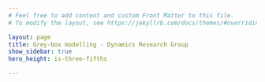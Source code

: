 ```yaml
---
# Feel free to add content and custom Front Matter to this file.
# To modify the layout, see https://jekyllrb.com/docs/themes/#overriding-theme-defaults

layout: page
title: Grey-box modelling - Dynamics Research Group
show_sidebar: true
hero_height: is-three-fifths

---
```

<!---

Led by Professor Elizabeth Cross of the Dynamics Research Group, University of Sheffield, a package of work is on-going for developing grey-box models for problems arising in structural health monitoring (SHM). The concept of grey-box modelling is relatively straight forward - if one considers an entirely physics-based model as a white-box model, and a purely data-driven machine learning as a black box, then grey-box is a combination of the two approaches. The overall objective is to enhance traditional machine learning techniques with physical insight into a system, increasing the inference capabilities of our models. The aim of this website is to provide a central hub for the research of the group, including the latest papers, example code, and other useful material relating to grey-box SHM.

<h3>Site content</h3>	

  * Home
  * About us - members of the grey-box research team
  * Current research  - All related research output of members of the 
  * Blog posts - The latest thoughts on what we're finding cool in the world of grey-box modelling.
  * Example code - Any published example code found in papers and/or blog posts. 



Please direct any enquires towards e.j.cross@sheffield.ac.uk. Alternatively, contact details are attached in the *about us* section. 
-->
